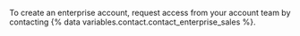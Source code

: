 To create an enterprise account, request access from your account team by contacting {% data variables.contact.contact_enterprise_sales %}.

